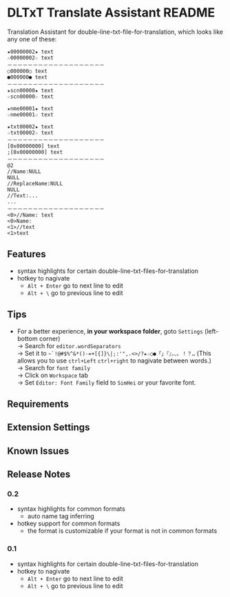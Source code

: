 # DLTxT Translate Assistant README

Translation Assistant for double-line-txt-file-for-translation, which looks like any one of these:
```
★00000002★ text
☆00000002☆ text
－－－－－－－－－－－－－－－－－－－
○000000○ text
●000000● text
－－－－－－－－－－－－－－－－－－－
★scn00000★ text
☆scn00000☆ text

★nme00001★ text
☆nme00001☆ text

★txt00002★ text
☆txt00002☆ text
－－－－－－－－－－－－－－－－－－－
[0x00000000] text
;[0x00000000] text
－－－－－－－－－－－－－－－－－－－
@2
//Name:NULL
NULL
//ReplaceName:NULL
NULL
//Text:...
...
－－－－－－－－－－－－－－－－－－－
<0>//Name: text
<0>Name:
<1>//text
<1>text
```

## Features

- syntax highlights for certain double-line-txt-files-for-translation
- hotkey to nagivate 
  - `Alt + Enter` go to next line to edit
  - `Alt + \` go to previous line to edit

## Tips

- For a better experience, **in your workspace folder**,
  goto `Settings` (left-bottom corner) <br>
  -> Search for `editor.wordSeparators` <br>
  -> Set it to ``~`!@#$%^&*()-=+[{]}\|;:'",.<>/?★☆○●「」『』，、。！？…`` (This allows you to use `ctrl+Left` `ctrl+right` to nagivate between words.) <br>
  -> Search for `font family` <br>
  -> Click on `Workspace` tab <br>
  -> Set `Editor: Font Family` field to  `SimHei` or your favorite font. <br>


## Requirements

## Extension Settings

## Known Issues

## Release Notes

### 0.2
- syntax highlights for common formats
  - auto name tag inferring
- hotkey support for common formats
  - the format is customizable if your format is not in common formats


### 0.1
- syntax highlights for certain double-line-txt-files-for-translation
- hotkey to nagivate 
  - `Alt + Enter` go to next line to edit
  - `Alt + \` go to previous line to edit
